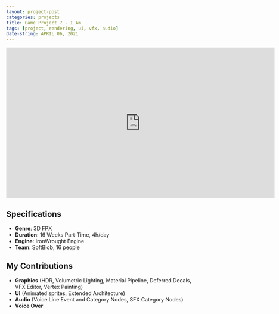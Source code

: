 ```yaml
---
layout: project-post
categories: projects
title: Game Project 7 - I Am
tags: [project, rendering, ui, vfx, audio]
date-string: APRIL 06, 2021
---
```


<center>
	<iframe width="720" height="405" src="https://www.youtube.com/embed/5VBBRPEn-Tw" title="YouTube video player" frameborder="0" allow="accelerometer; autoplay; clipboard-write; encrypted-media; gyroscope; picture-in-picture" allowfullscreen></iframe>
</center>

## Specifications

* **Genre**:    3D FPX
* **Duration**: 16 Weeks Part-Time, 4h/day
* **Engine**:   IronWrought Engine
* **Team**:     SoftBlob, 16 people

## My Contributions

* **Graphics** (HDR, Volumetric Lighting, Material Pipeline, Deferred Decals, VFX Editor, Vertex Painting)
* **UI**       (Animated sprites, Extended Architecture)
* **Audio**    (Voice Line Event and Category Nodes, SFX Category Nodes)
* **Voice Over**